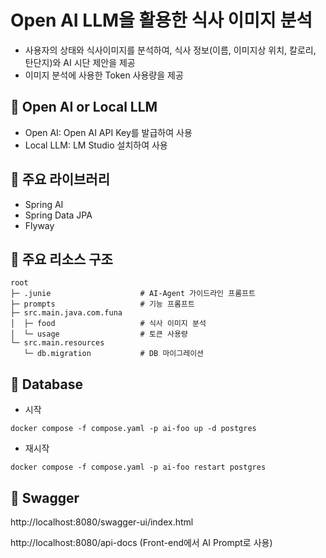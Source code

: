 # Open AI LLM을 활용한 식사 이미지 분석

- 사용자의 상태와 식사이미지를 분석하여, 식사 정보(이름, 이미지상 위치, 칼로리, 탄단지)와 AI 시단 제안을 제공
- 이미지 분석에 사용한 Token 사용량을 제공

## 🥚 Open AI or Local LLM

- Open AI: Open AI API Key를 발급하여 사용
- Local LLM: LM Studio 설치하여 사용

## 🍕 주요 라이브러리

- Spring AI
- Spring Data JPA
- Flyway

## 🍔 주요 리소스 구조

``` 
root
├─ .junie                    # AI-Agent 가이드라인 프롬프트
├─ prompts                   # 기능 프롬프트
├─ src.main.java.com.funa
│  ├─ food                   # 식사 이미지 분석
│  └─ usage                  # 토큰 사용량
└─ src.main.resources
   └─ db.migration           # DB 마이그레이션
```

## 🍟 Database

- 시작

```
docker compose -f compose.yaml -p ai-foo up -d postgres
```

- 재시작

```
docker compose -f compose.yaml -p ai-foo restart postgres
```

## 🌭 Swagger

http://localhost:8080/swagger-ui/index.html

http://localhost:8080/api-docs (Front-end에서 AI Prompt로 사용)
